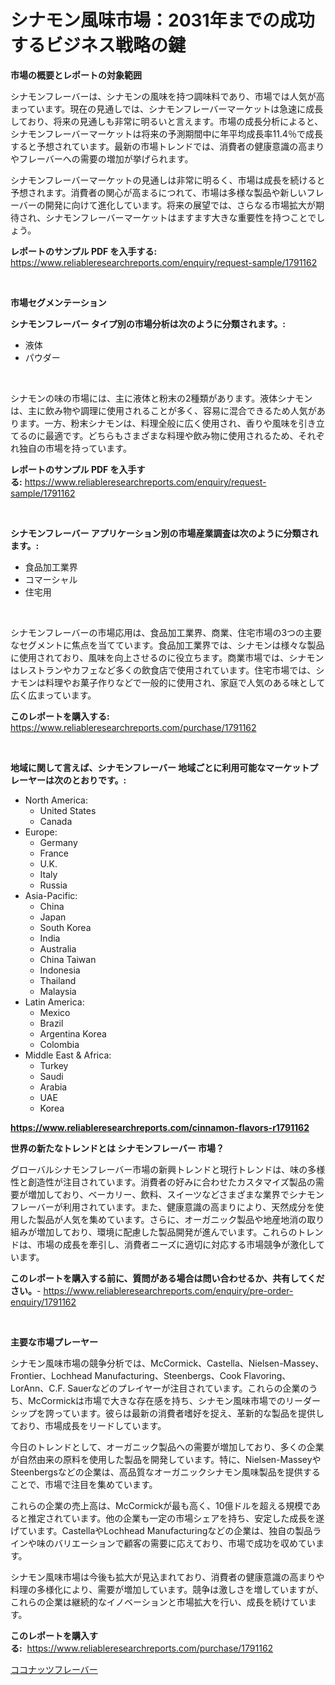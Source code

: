 <p><h1>シナモン風味市場：2031年までの成功するビジネス戦略の鍵</h1></p><p><strong>市場の概要とレポートの対象範囲</strong></p>
<p><p>シナモンフレーバーは、シナモンの風味を持つ調味料であり、市場では人気が高まっています。現在の見通しでは、シナモンフレーバーマーケットは急速に成長しており、将来の見通しも非常に明るいと言えます。市場の成長分析によると、シナモンフレーバーマーケットは将来の予測期間中に年平均成長率11.4％で成長すると予想されています。最新の市場トレンドでは、消費者の健康意識の高まりやフレーバーへの需要の増加が挙げられます。</p><p>シナモンフレーバーマーケットの見通しは非常に明るく、市場は成長を続けると予想されます。消費者の関心が高まるにつれて、市場は多様な製品や新しいフレーバーの開発に向けて進化しています。将来の展望では、さらなる市場拡大が期待され、シナモンフレーバーマーケットはますます大きな重要性を持つことでしょう。</p></p>
<p><strong>レポートのサンプル PDF を入手する:</strong> <a href="https://www.reliableresearchreports.com/enquiry/request-sample/1791162">https://www.reliableresearchreports.com/enquiry/request-sample/1791162</a></p>
<p>&nbsp;</p>
<p><strong>市場セグメンテーション</strong></p>
<p><strong>シナモンフレーバー タイプ別の市場分析は次のように分類されます。:</strong></p>
<p><ul><li>液体</li><li>パウダー</li></ul></p>
<p>&nbsp;</p>
<p><p>シナモンの味の市場には、主に液体と粉末の2種類があります。液体シナモンは、主に飲み物や調理に使用されることが多く、容易に混合できるため人気があります。一方、粉末シナモンは、料理全般に広く使用され、香りや風味を引き立てるのに最適です。どちらもさまざまな料理や飲み物に使用されるため、それぞれ独自の市場を持っています。</p></p>
<p><strong>レポートのサンプル PDF を入手する:</strong>&nbsp;<a href="https://www.reliableresearchreports.com/enquiry/request-sample/1791162">https://www.reliableresearchreports.com/enquiry/request-sample/1791162</a></p>
<p>&nbsp;</p>
<p><strong> シナモンフレーバー アプリケーション別の市場産業調査は次のように分類されます。:</strong></p>
<p><ul><li>食品加工業界</li><li>コマーシャル</li><li>住宅用</li></ul></p>
<p>&nbsp;</p>
<p><p>シナモンフレーバーの市場応用は、食品加工業界、商業、住宅市場の3つの主要なセグメントに焦点を当てています。食品加工業界では、シナモンは様々な製品に使用されており、風味を向上させるのに役立ちます。商業市場では、シナモンはレストランやカフェなど多くの飲食店で使用されています。住宅市場では、シナモンは料理やお菓子作りなどで一般的に使用され、家庭で人気のある味として広く広まっています。</p></p>
<p><strong>このレポートを購入する:</strong>&nbsp; <a href="https://www.reliableresearchreports.com/purchase/1791162">https://www.reliableresearchreports.com/purchase/1791162</a></p>
<p>&nbsp;</p>
<p><strong>地域に関して言えば、シナモンフレーバー 地域ごとに利用可能なマーケットプレーヤーは次のとおりです。:</strong></p>
<p><ul>
    <li>
        North America:
        <ul>
            <li>United States</li>
            <li>Canada</li>
        </ul>
    </li>
    <li>
        Europe:
        <ul>
            <li>Germany</li>
            <li>France</li>
            <li>U.K.</li>
            <li>Italy</li>
            <li>Russia</li>
        </ul>
    </li>
    <li>
        Asia-Pacific:
        <ul>
            <li>China</li>
            <li>Japan</li>
            <li>South Korea</li>
            <li>India</li>
            <li>Australia</li>
            <li>China Taiwan</li>
            <li>Indonesia</li>
            <li>Thailand</li>
            <li>Malaysia</li>
        </ul>
    </li>
    <li>
        Latin America:
        <ul>
            <li>Mexico</li>
            <li>Brazil</li>
            <li>Argentina Korea</li>
            <li>Colombia</li>
        </ul>
    </li>
    <li>
        Middle East & Africa:
        <ul>
            <li>Turkey</li>
            <li>Saudi</li>
            <li>Arabia</li>
            <li>UAE</li>
            <li>Korea</li>
        </ul>
    </li>
    </ul></p>
<p><strong><a href="https://www.reliableresearchreports.com/cinnamon-flavors-r1791162">https://www.reliableresearchreports.com/cinnamon-flavors-r1791162</a></strong>&nbsp;</p>
<p><strong>世界の新たなトレンドとは シナモンフレーバー 市場？</strong></p>
<p><p>グローバルシナモンフレーバー市場の新興トレンドと現行トレンドは、味の多様性と創造性が注目されています。消費者の好みに合わせたカスタマイズ製品の需要が増加しており、ベーカリー、飲料、スイーツなどさまざまな業界でシナモンフレーバーが利用されています。また、健康意識の高まりにより、天然成分を使用した製品が人気を集めています。さらに、オーガニック製品や地産地消の取り組みが増加しており、環境に配慮した製品開発が進んでいます。これらのトレンドは、市場の成長を牽引し、消費者ニーズに適切に対応する市場競争が激化しています。</p></p>
<p><strong>このレポートを購入する前に、質問がある場合は問い合わせるか、共有してください。</strong>- <a href="https://www.reliableresearchreports.com/enquiry/pre-order-enquiry/1791162">https://www.reliableresearchreports.com/enquiry/pre-order-enquiry/1791162</a></p>
<p>&nbsp;</p>
<p><strong>主要な市場プレーヤー</strong></p>
<p><p>シナモン風味市場の競争分析では、McCormick、Castella、Nielsen-Massey、Frontier、Lochhead Manufacturing、Steenbergs、Cook Flavoring、LorAnn、C.F. Sauerなどのプレイヤーが注目されています。これらの企業のうち、McCormickは市場で大きな存在感を持ち、シナモン風味市場でのリーダーシップを誇っています。彼らは最新の消費者嗜好を捉え、革新的な製品を提供しており、市場成長をリードしています。</p><p>今日のトレンドとして、オーガニック製品への需要が増加しており、多くの企業が自然由来の原料を使用した製品を開発しています。特に、Nielsen-MasseyやSteenbergsなどの企業は、高品質なオーガニックシナモン風味製品を提供することで、市場で注目を集めています。</p><p>これらの企業の売上高は、McCormickが最も高く、10億ドルを超える規模であると推定されています。他の企業も一定の市場シェアを持ち、安定した成長を遂げています。CastellaやLochhead Manufacturingなどの企業は、独自の製品ラインや味のバリエーションで顧客の需要に応えており、市場で成功を収めています。</p><p>シナモン風味市場は今後も拡大が見込まれており、消費者の健康意識の高まりや料理の多様化により、需要が増加しています。競争は激しさを増していますが、これらの企業は継続的なイノベーションと市場拡大を行い、成長を続けています。</p></p>
<p><strong>このレポートを購入する:</strong>&nbsp;&nbsp;<a href="https://www.reliableresearchreports.com/purchase/1791162">https://www.reliableresearchreports.com/purchase/1791162</a></p>
<p><p><a href="https://github.com/Sophiaard2003/Market-Research-Report-List-1/blob/main/182503021844.md">ココナッツフレーバー</a></p></p>